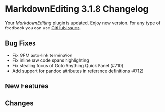 # MarkdownEditing 3.1.8 Changelog

Your _MarkdownEditing_ plugin is updated. Enjoy new version. For any type of
feedback you can use [GitHub issues][issues].

## Bug Fixes

* Fix GFM auto-link termination
* Fix inline raw code spans highlighting
* Fix stealing focus of Goto Anything Quick Panel (#710)
* Add support for pandoc attributes in reference definitions (#712)

## New Features

## Changes

[issues]: https://github.com/SublimeText-Markdown/MarkdownEditing/issues

